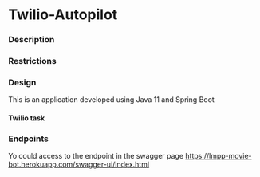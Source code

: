 # Twilio-Autopilot

### Description 
### Restrictions

### Design
This is an application developed using Java 11 and Spring Boot

#### Twilio task


### Endpoints
Yo could access to  the endpoint in the swagger page
https://lmpp-movie-bot.herokuapp.com/swagger-ui/index.html


